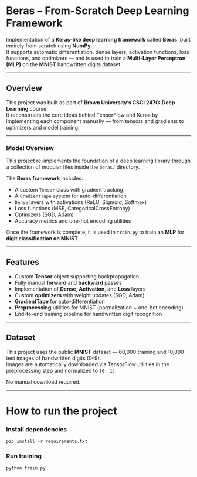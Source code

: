 #  Beras – From-Scratch Deep Learning Framework

Implementation of a **Keras-like deep learning framework** called **Beras**, built entirely from scratch using **NumPy**.  
It supports automatic differentiation, dense layers, activation functions, loss functions, and optimizers — and is used to train a **Multi-Layer Perceptron (MLP)** on the **MNIST** handwritten digits dataset.

---

## Overview
This project was built as part of **Brown University’s CSCI 2470: Deep Learning** course.  
It reconstructs the core ideas behind TensorFlow and Keras by implementing each component manually — from tensors and gradients to optimizers and model training.

---

### Model Overview
This project re-implements the foundation of a deep learning library through a collection of modular files inside the `beras/` directory.

The **Beras framework** includes:
- A custom `Tensor` class with gradient tracking  
- A `GradientTape` system for auto-differentiation  
- `Dense` layers with activations (ReLU, Sigmoid, Softmax)  
- Loss functions (MSE, CategoricalCrossEntropy)  
- Optimizers (SGD, Adam)  
- Accuracy metrics and one-hot encoding utilities  

Once the framework is complete, it is used in `train.py` to train an **MLP** for **digit classification on MNIST**.

---

## Features
- Custom **Tensor** object supporting backpropagation  
- Fully manual **forward** and **backward** passes  
- Implementation of **Dense**, **Activation**, and **Loss** layers  
- Custom **optimizers** with weight updates (SGD, Adam)  
- **GradientTape** for auto-differentiation  
- **Preprocessing** utilities for MNIST (normalization + one-hot encoding)  
- End-to-end training pipeline for handwritten digit recognition  

---

## Dataset
This project uses the public **MNIST** dataset — 60,000 training and 10,000 test images of handwritten digits (0–9).  
Images are automatically downloaded via TensorFlow utilities in the preprocessing step and normalized to `[0, 1]`.

No manual download required.

---

# How to run the project
### Install dependencies
```
pip install -r requirements.txt
```

### Run training
```
python train.py
```

